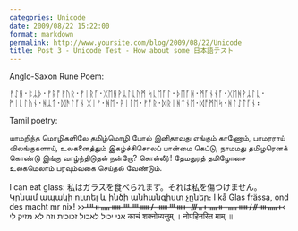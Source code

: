 ```yaml
---
categories: Unicode
date: 2009/08/22 15:22:00
format: markdown
permalink: http://www.yoursite.com/blog/2009/08/22/Unicode
title: Post 3 - Unicode Test - How about some 日本語テスト
---
```

Anglo-Saxon Rune Poem:

ᚠᛇᚻ᛫ᛒᛦᚦ᛫ᚠᚱᚩᚠᚢᚱ᛫ᚠᛁᚱᚪ᛫ᚷᛖᚻᚹᛦᛚᚳᚢᛗ
ᛋᚳᛖᚪᛚ᛫ᚦᛖᚪᚻ᛫ᛗᚪᚾᚾᚪ᛫ᚷᛖᚻᚹᛦᛚᚳ᛫ᛗᛁᚳᛚᚢᚾ᛫ᚻᛦᛏ᛫ᛞᚫᛚᚪᚾ
ᚷᛁᚠ᛫ᚻᛖ᛫ᚹᛁᛚᛖ᛫ᚠᚩᚱ᛫ᛞᚱᛁᚻᛏᚾᛖ᛫ᛞᚩᛗᛖᛋ᛫ᚻᛚᛇᛏᚪᚾ᛬

Tamil poetry:

யாமறிந்த மொழிகளிலே தமிழ்மொழி போல் இனிதாவது எங்கும் காணோம்,
பாமரராய் விலங்குகளாய், உலகனைத்தும் இகழ்ச்சிசொலப் பான்மை கெட்டு,
நாமமது தமிழரெனக் கொண்டு இங்கு வாழ்ந்திடுதல் நன்றோ? சொல்லீர்!
தேமதுரத் தமிழோசை உலகமெலாம் பரவும்வகை செய்தல் வேண்டும்.


I can eat glass:
私はガラスを食べられます。それは私を傷つけません。
Կրնամ ապակի ուտել և ինծի անհանգիստ չըներ։
I kå Glas frässa, ond des macht mr nix!
᚛᚛ᚉᚑᚅᚔᚉᚉᚔᚋ ᚔᚈᚔ ᚍᚂᚐᚅᚑ ᚅᚔᚋᚌᚓᚅᚐ᚜
אני יכול לאכול זכוכית וזה לא מזיק לי
काचं शक्नोम्यत्तुम् । नोपहिनस्ति माम् ॥ 

